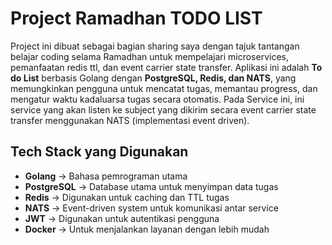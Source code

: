 # Project Ramadhan TODO LIST 

Project ini dibuat sebagai bagian sharing saya dengan tajuk tantangan belajar coding selama Ramadhan untuk mempelajari microservices, pemanfaatan redis ttl, dan event carrier state transfer.
Aplikasi ini adalah **To do List** berbasis Golang dengan **PostgreSQL, Redis, dan NATS**, yang memungkinkan pengguna untuk mencatat tugas, memantau progress, dan mengatur waktu kadaluarsa tugas secara otomatis.
Pada Service ini, ini service yang akan listen ke subject yang dikirim secara event carrier state transfer menggunakan NATS (implementasi event driven).

## **Tech Stack yang Digunakan**  
- **Golang** → Bahasa pemrograman utama  
- **PostgreSQL** → Database utama untuk menyimpan data tugas  
- **Redis** → Digunakan untuk caching dan TTL tugas  
- **NATS** → Event-driven system untuk komunikasi antar service  
- **JWT** → Digunakan untuk autentikasi pengguna  
- **Docker** → Untuk menjalankan layanan dengan lebih mudah  